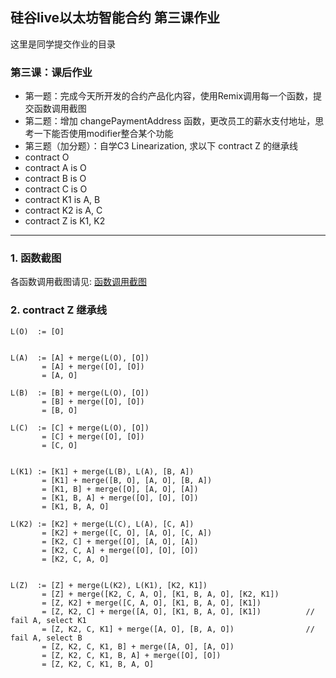 ## 硅谷live以太坊智能合约 第三课作业
这里是同学提交作业的目录

### 第三课：课后作业
- 第一题：完成今天所开发的合约产品化内容，使用Remix调用每一个函数，提交函数调用截图
- 第二题：增加 changePaymentAddress 函数，更改员工的薪水支付地址，思考一下能否使用modifier整合某个功能
- 第三题（加分题）：自学C3 Linearization, 求以下 contract Z 的继承线
- contract O
- contract A is O
- contract B is O
- contract C is O
- contract K1 is A, B
- contract K2 is A, C
- contract Z is K1, K2


---

### 1. 函数截图

各函数调用截图请见: [函数调用截图](images.pdf)


### 2. contract Z 继承线

```
L(O)  := [O]


L(A)  := [A] + merge(L(O), [O])
       = [A] + merge([O], [O])
       = [A, O]

L(B)  := [B] + merge(L(O), [O])
       = [B] + merge([O], [O])
       = [B, O]

L(C)  := [C] + merge(L(O), [O])
       = [C] + merge([O], [O])
       = [C, O]


L(K1) := [K1] + merge(L(B), L(A), [B, A])
       = [K1] + merge([B, O], [A, O], [B, A])
       = [K1, B] + merge([O], [A, O], [A])
       = [K1, B, A] + merge([O], [O], [O])
       = [K1, B, A, O]

L(K2) := [K2] + merge(L(C), L(A), [C, A])
       = [K2] + merge([C, O], [A, O], [C, A])
       = [K2, C] + merge([O], [A, O], [A])
       = [K2, C, A] + merge([O], [O], [O])
       = [K2, C, A, O]


L(Z)  := [Z] + merge(L(K2), L(K1), [K2, K1])
       = [Z] + merge([K2, C, A, O], [K1, B, A, O], [K2, K1])
       = [Z, K2] + merge([C, A, O], [K1, B, A, O], [K1])
       = [Z, K2, C] + merge([A, O], [K1, B, A, O], [K1])          // fail A, select K1
       = [Z, K2, C, K1] + merge([A, O], [B, A, O])                // fail A, select B
       = [Z, K2, C, K1, B] + merge([A, O], [A, O])
       = [Z, K2, C, K1, B, A] + merge([O], [O])
       = [Z, K2, C, K1, B, A, O]
```
